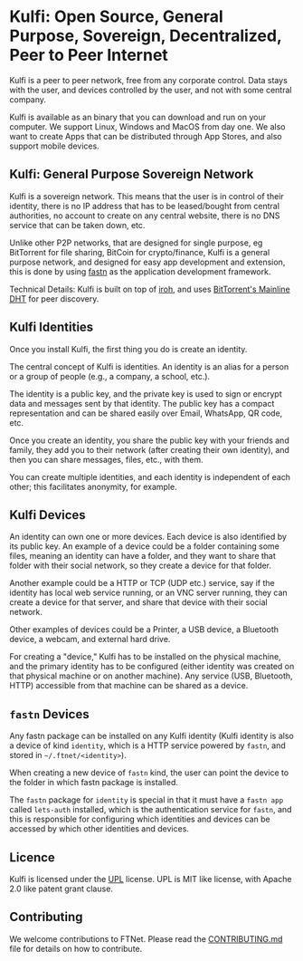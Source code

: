 # Kulfi: Open Source, General Purpose, Sovereign, Decentralized, Peer to Peer Internet

Kulfi is a peer to peer network, free from any corporate control. Data stays
with the user, and devices controlled by the user, and not with some central
company.

Kulfi is available as an binary that you can download and run on your computer.
We support Linux, Windows and MacOS from day one. We also want to create Apps
that can be distributed through App Stores, and also support mobile devices.

## Kulfi: General Purpose Sovereign Network

Kulfi is a sovereign network. This means that the user is in control of their
identity, there is no IP address that has to be leased/bought from central
authorities, no account to create on any central website, there is no DNS
service that can be taken down, etc.

Unlike other P2P networks, that are designed for single purpose, eg BitTorrent
for file sharing, BitCoin for crypto/finance, Kulfi is a general purpose
network, and designed for easy app development and extension, this is done by
using [fastn][fastn] as the application development framework.

Technical Details: Kulfi is built on top of [iroh][iroh], and uses [BitTorrent's
Mainline DHT][MainlineDHT] for peer discovery.

[fastn]: https://fastn.com

[iroh]: https://www.iroh.computer

[MainlineDHT]: https://en.wikipedia.org/wiki/Mainline_DHT

## Kulfi Identities

Once you install Kulfi, the first thing you do is create an identity.

The central concept of Kulfi is identities. An identity is an alias for a person
or a group of people (e.g., a company, a school, etc.).

The identity is a public key, and the private key is used to sign or encrypt
data and messages sent by that identity. The public key has a compact
representation and can be shared easily over Email, WhatsApp, QR code, etc.

Once you create an identity, you share the public key with your friends and
family, they add you to their network (after creating their own identity), and
then you can share messages, files, etc., with them.

You can create multiple identities, and each identity is independent of each
other; this facilitates anonymity, for example.

## Kulfi Devices

An identity can own one or more devices. Each device is also identified by its
public key. An example of a device could be a folder containing some files,
meaning an identity can have a folder, and they want to share that folder with
their social network, so they create a device for that folder.

Another example could be a HTTP or TCP (UDP etc.) service, say if the identity
has local web service running, or an VNC server running, they can create a
device for that server, and share that device with their social network.

Other examples of devices could be a Printer, a USB device, a Bluetooth device,
a webcam, and external hard drive.

For creating a "device," Kulfi has to be installed on the physical machine, and
the primary identity has to be configured (either identity was created on that
physical machine or on another machine). Any service (USB, Bluetooth, HTTP)
accessible from that machine can be shared as a device.

## `fastn` Devices

Any fastn package can be installed on any Kulfi identity (Kulfi identity is also
a device of kind `identity`, which is a HTTP service powered by `fastn`, and
stored in `~/.ftnet/<identity>`).

When creating a new device of `fastn` kind, the user can point the device to the
folder in which fastn package is installed.

The `fastn` package for `identity` is special in that it must have a `fastn app`
called `lets-auth` installed, which is the authentication service for `fastn`,
and this is responsible for configuring which identities and devices can be
accessed by which other identities and devices.

## Licence

Kulfi is licensed under the [UPL](LICENSE) license. UPL is MIT like license,
with Apache 2.0 like patent grant clause.

## Contributing

We welcome contributions to FTNet. Please read the [CONTRIBUTING.md][cont]
file for details on how to contribute.

[cont]: CONTRIBUTING.md
